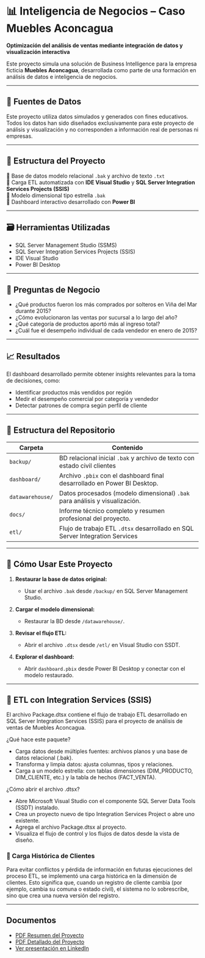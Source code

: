 # 📊 Inteligencia de Negocios – Caso Muebles Aconcagua  
**Optimización del análisis de ventas mediante integración de datos y visualización interactiva**


Este proyecto simula una solución de Business Intelligence para la empresa ficticia **Muebles Aconcagua**, desarrollada como parte de una formación en análisis de datos e inteligencia de negocios.

---

## 📁 Fuentes de Datos
Este proyecto utiliza datos simulados y generados con fines educativos. Todos los datos han sido diseñados exclusivamente para este proyecto de análisis y visualización y no corresponden a información real de personas ni empresas.

---

## 🧱 Estructura del Proyecto

🔹 Base de datos modelo relacional `.bak` y archivo de texto `.txt`  
🔹 Carga ETL automatizada con **IDE Visual Studio** y **SQL Server Integration Services Projects (SSIS)**  
🔹 Modelo dimensional tipo estrella `.bak`  
🔹 Dashboard interactivo desarrollado con **Power BI**  

---

## 🗃 Herramientas Utilizadas

- SQL Server Management Studio (SSMS)
- SQL Server Integration Services Projects (SSIS)
- IDE Visual Studio
- Power BI Desktop

---

## 🧠 Preguntas de Negocio

- ¿Qué productos fueron los más comprados por solteros en Viña del Mar durante 2015?
- ¿Cómo evolucionaron las ventas por sucursal a lo largo del año?
- ¿Qué categoría de productos aportó más al ingreso total?
- ¿Cuál fue el desempeño individual de cada vendedor en enero de 2015?

---

## 📈 Resultados

El dashboard desarrollado permite obtener insights relevantes para la toma de decisiones, como:
- Identificar productos más vendidos por región
- Medir el desempeño comercial por categoría y vendedor
- Detectar patrones de compra según perfil de cliente

---

## 📁 Estructura del Repositorio
  
| Carpeta          | Contenido                                                                    |
|------------------|---------------------------------------------------------------------------   |
| `backup/`        | BD relacional inicial `.bak` y archivo de texto con estado civil clientes    |
| `dashboard/`     | Archivo `.pbix` con el dashboard final desarrollado en Power BI Desktop.     |
| `datawarehouse/` | Datos procesados (modelo dimensional) `.bak` para análisis y visualización.  |
| `docs/`          | Informe técnico completo y resumen profesional del proyecto.                 |
| `etl/`           | Flujo de trabajo ETL `.dtsx` desarrollado en SQL Server Integration Services |

---

## 🚀 Cómo Usar Este Proyecto

1. **Restaurar la base de datos original:**
   - Usar el archivo `.bak` desde `/backup/` en SQL Server Management Studio.

2. **Cargar el modelo dimensional:**
   - Restaurar la BD desde `/datawarehouse/`.

3. **Revisar el flujo ETL:**
   - Abrir el archivo `.dtsx` desde `/etl/` en Visual Studio con SSDT.

4. **Explorar el dashboard:**
   - Abrir `dashboard.pbix` desde Power BI Desktop y conectar con el modelo restaurado.

---

## 🧩 ETL con Integration Services (SSIS)
El archivo Package.dtsx contiene el flujo de trabajo ETL desarrollado en SQL Server Integration Services (SSIS) para el proyecto de análisis de ventas de Muebles Aconcagua.

¿Qué hace este paquete?
- Carga datos desde múltiples fuentes: archivos planos y una base de datos relacional (.bak).
- Transforma y limpia datos: ajusta columnas, tipos y relaciones.
- Carga a un modelo estrella: con tablas dimensiones (DIM_PRODUCTO, DIM_CLIENTE, etc.) y la tabla de hechos (FACT_VENTA).

¿Cómo abrir el archivo .dtsx?
- Abre Microsoft Visual Studio con el componente SQL Server Data Tools (SSDT) instalado.
- Crea un proyecto nuevo de tipo Integration Services Project o abre uno existente.
- Agrega el archivo Package.dtsx al proyecto.
- Visualiza el flujo de control y los flujos de datos desde la vista de diseño.

### 🔁 Carga Histórica de Clientes
Para evitar conflictos y pérdida de información en futuras ejecuciones del proceso ETL, se implementó una carga histórica en la dimensión de clientes. Esto significa que, cuando un registro de cliente cambia (por ejemplo, cambia su comuna o estado civil), el sistema no lo sobrescribe, sino que crea una nueva versión del registro.

---

## Documentos
- [PDF Resumen del Proyecto](docs/Resumen_Técnico_Inteligencia_de_Negocio.pdf)
- [PDF Detallado del Proyecto](docs/Informe_Completo_Inteligencia_de_Negocio.pdf)
- [Ver presentación en LinkedIn](https://www.linkedin.com/posts/activity-7325630377660706816-_4m3?utm_source=share&utm_medium=member_desktop&rcm=ACoAAAScY54Bz1v1B1JB3pZedXQTIUvQ5jjX7XU)
